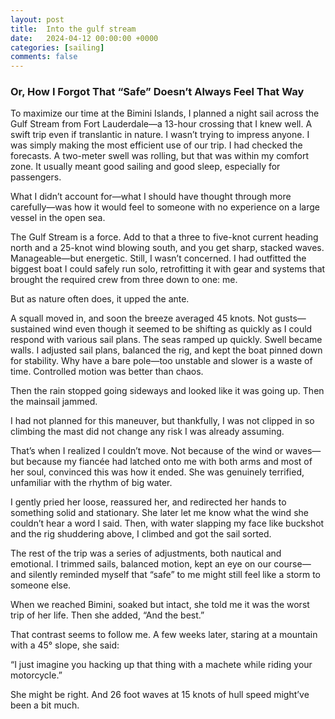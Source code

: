 ```yaml
---
layout: post
title:  Into the gulf stream
date:   2024-04-12 00:00:00 +0000
categories: [sailing]
comments: false
---
```


### Or, How I Forgot That “Safe” Doesn’t Always Feel That Way

To maximize our time at the Bimini Islands, I planned a night sail across the Gulf Stream from Fort Lauderdale—a 13-hour crossing that I knew well. A swift trip even if translantic in nature. I wasn’t trying to impress anyone. I was simply making the most efficient use of our trip. I had checked the forecasts. A two-meter swell was rolling, but that was within my comfort zone. It usually meant good sailing and good sleep, especially for passengers.

What I didn’t account for—what I should have thought through more carefully—was how it would feel to someone with no experience on a large vessel in the open sea.

The Gulf Stream is a force. Add to that a three to five-knot current heading north and a 25-knot wind blowing south, and you get sharp, stacked waves. Manageable—but energetic. Still, I wasn’t concerned. I had outfitted the biggest boat I could safely run solo, retrofitting it with gear and systems that brought the required crew from three down to one: me.

But as nature often does, it upped the ante.

A squall moved in, and soon the breeze averaged 45 knots. Not gusts—sustained wind even though it seemed to be shifting as quickly as I could respond with various sail plans. The seas ramped up quickly. Swell became walls. I adjusted sail plans, balanced the rig, and kept the boat pinned down for stability. Why have a bare pole—too unstable and slower is a waste of time. Controlled motion was better than chaos.

Then the rain stopped going sideways and looked like it was going up. Then the mainsail jammed.

I had not planned for this maneuver, but thankfully, I was not clipped in so climbing the mast did not change any risk I was already assuming.

That’s when I realized I couldn’t move. Not because of the wind or waves—but because my fiancée had latched onto me with both arms and most of her soul, convinced this was how it ended. She was genuinely terrified, unfamiliar with the rhythm of big water.

I gently pried her loose, reassured her, and redirected her hands to something solid and stationary. She later let me know what the wind she couldn’t hear a word I said. Then, with water slapping my face like buckshot and the rig shuddering above, I climbed and got the sail sorted.

The rest of the trip was a series of adjustments, both nautical and emotional. I trimmed sails, balanced motion, kept an eye on our course—and silently reminded myself that “safe” to me might still feel like a storm to someone else.

When we reached Bimini, soaked but intact, she told me it was the worst trip of her life. Then she added, “And the best.”

That contrast seems to follow me. A few weeks later, staring at a mountain with a 45° slope, she said:

“I just imagine you hacking up that thing with a machete while riding your motorcycle.”

She might be right.
And 26 foot waves at 15 knots of hull speed might’ve been a bit much.